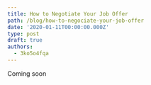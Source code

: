 ```yaml
---
title: How to Negotiate Your Job Offer
path: /blog/how-to-negociate-your-job-offer
date: '2020-01-11T00:00:00.000Z'
type: post
draft: true
authors:
  - 3ko5o4fqa
---
```

Coming soon